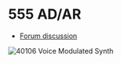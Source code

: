# 555 AD/AR

- [Forum discussion](https://electro-music.com/forum/viewtopic.php?highlight=lunetta+adsr&t=60172)

![40106 Voice Modulated Synth](https://electro-music.com/forum/phpbb-files/basic_adar_vca_101.gif)

